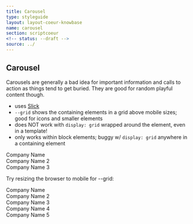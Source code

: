 ```yaml
---
title: Carousel
type: styleguide
layout: layout-coeur-knowbase
name: carousel
section: scriptcoeur
<!-- status: --draft -->
source: ../
---
```


<main markdown="1">

## Carousel

Carousels are generally a bad idea for important information and calls to action as things tend to get buried. They are good for random playful content though. 

- uses [Slick](http://kenwheeler.github.io/slick/)
- `--grid` shows the containing elements in a grid above mobile sizes; good for icons and smaller elements
- does NOT work with `display: grid` wrapped around the element, even in a template!
- only works within block elements; buggy w/ `display: grid` anywhere in a containing element


<div class="_styleguide-example">
  <link rel="stylesheet" type="text/css" href="../coeur/scriptcoeur/plugins/slick/slick.css"/>
  <link rel="stylesheet" type="text/css" href="../coeur/scriptcoeur/plugins/slick/slick-theme.css"/>
  <script type="text/javascript" src="../coeur/scriptcoeur/plugins/slick/slick.min.js"></script>

  <section class="_content _color-bg-active _margin-top _padding-bottom  _margin-bottom" >
    <div class="_carousel basic">
      <div> 
        Company Name 
      </div>
      <div> 
        Company Name 2
      </div>
      <div> 
        Company Name 3
      </div>
    </div>
  </section>

  Try resizing the browser to mobile for --grid:

  <section class="_content _color-bg-silver-lighter _margin-top _padding-bottom " >
    <div class="_carousel carouselgrid  --grid">
      <div> 
        Company Name 
      </div>
      <div> 
        Company Name 2
      </div>
      <div> 
        Company Name 3
      </div>
      <div> 
        Company Name 4
      </div>
      <div> 
        Company Name 5
      </div>
    </div>
  </section>

  <script>
    var carousel = $(".basic");
    var carouselgrid = $(".carouselgrid");
    var timer;

    carousel.slick();

    function initCarouselGrid() {
      window.clearInterval(timer);

      if( $(window).width() < 768) 
      { // ensure mobile, or we display everything     
        carouselgrid.slick({
          autoplay: true,
          arrows: false,
          slidesToShow: 3,
          slidesToScroll: 1,
        });
        
      } else {
        carouselgrid.slick('unslick');
      }
    }
    $(document).ready(function() {
      initCarouselGrid();
    });
    $( "html" ).change(function() {
      initCarouselGrid();
    });

    jQuery(window).on('resize', _.throttle(initCarouselGrid, 500));

  </script>
</div>




</main>


